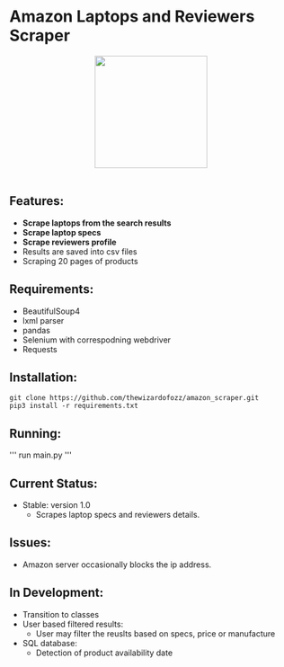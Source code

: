 
# Amazon Laptops and Reviewers Scraper

<p align="center">
  <img src="http://static1.businessinsider.com/image/539f3ffbecad044276726c01-960/amazon-com-logo.jpg" width="200"><br><br>
</p>

## Features:
-   **Scrape laptops from the search results**
-   **Scrape laptop specs**
-   **Scrape reviewers profile**
-   Results are saved into csv files
-   Scraping 20 pages of products

## Requirements:
- BeautifulSoup4
- lxml parser
- pandas
- Selenium with correspodning webdriver
- Requests

## Installation:
  ```
  git clone https://github.com/thewizardofozz/amazon_scraper.git
  pip3 install -r requirements.txt
  ```
  
 ## Running:
 '''
 run main.py
 '''

 ## Current Status:
 - Stable: version 1.0
    - Scrapes laptop specs and reviewers details.
 ## Issues:
 - Amazon server occasionally blocks the ip address. 
    
 ## In Development:
 - Transition to classes
 - User based filtered results:
    - User may filter the reuslts based on specs, price or manufacture
 - SQL database:
    - Detection of product availability date
 
 

